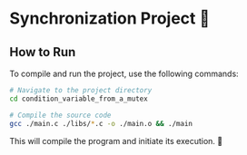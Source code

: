 # Synchronization Project 🔄

## How to Run

To compile and run the project, use the following commands:

```bash
# Navigate to the project directory
cd condition_variable_from_a_mutex

# Compile the source code
gcc ./main.c ./libs/*.c -o ./main.o && ./main
```

This will compile the program and initiate its execution. 🚀